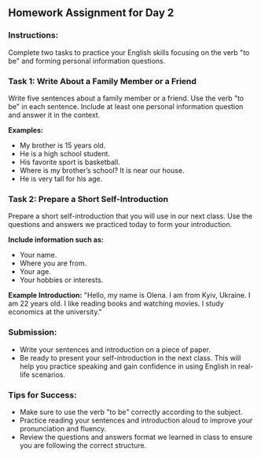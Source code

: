 ## Homework Assignment for Day 2

### Instructions:
Complete two tasks to practice your English skills focusing on the verb "to be" and forming personal information questions.

### Task 1: Write About a Family Member or a Friend
Write five sentences about a family member or a friend. Use the verb "to be" in each sentence. Include at least one personal information question and answer it in the context.

**Examples:**
- My brother is 15 years old.
- He is a high school student.
- His favorite sport is basketball.
- Where is my brother’s school? It is near our house.
- He is very tall for his age.

### Task 2: Prepare a Short Self-Introduction
Prepare a short self-introduction that you will use in our next class. Use the questions and answers we practiced today to form your introduction.

**Include information such as:**
- Your name.
- Where you are from.
- Your age.
- Your hobbies or interests.

**Example Introduction:**
"Hello, my name is Olena. I am from Kyiv, Ukraine. I am 22 years old. I like reading books and watching movies. I study economics at the university."

### Submission:
- Write your sentences and introduction on a piece of paper.
- Be ready to present your self-introduction in the next class. This will help you practice speaking and gain confidence in using English in real-life scenarios.

### Tips for Success:
- Make sure to use the verb "to be" correctly according to the subject.
- Practice reading your sentences and introduction aloud to improve your pronunciation and fluency.
- Review the questions and answers format we learned in class to ensure you are following the correct structure.
